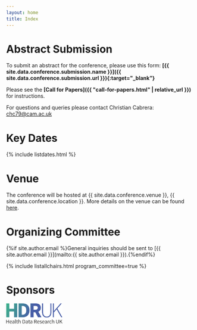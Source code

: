 ```yaml
---
layout: home
title: Index
---
```


# Abstract Submission

To submit an abstract for the conference, please use this form: **[{{ site.data.conference.submission.name }}]({{ site.data.conference.submission.url }}){:target="_blank"}**

Please see the **[Call for Papers]({{ "call-for-papers.html" | relative_url }})** for instructions.

For questions and queries please contact Christian Cabrera: [chc79@cam.ac.uk](mailto:chc79@cam.ac.uk)

# Key Dates 

{% include listdates.html %}

# Venue

The conference will be hosted at {{ site.data.conference.venue }}, {{ site.data.conference.location }}. More details on the venue can be found [here](https://uk-ai.org/ukai2025/venue.html).

# Organizing Committee

{%if site.author.email %}General inquiries should be sent to [{{ site.author.email }}](mailto:{{ site.author.email }}).{%endif%}

{% include listallchairs.html program_committee=true %}

# Sponsors

<a href="https://www.hdruk.ac.uk/" target="_blank"><img src="./assets/images/hdruk_logo.png" alt="HDR UK" style="width: 30%; max-width: 200px;"></a>



